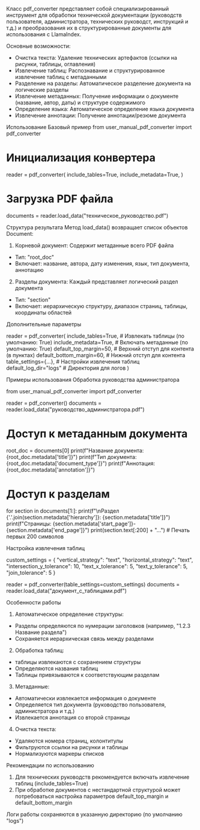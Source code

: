 Класс pdf_converter представляет собой специализированный инструмент для обработки технической документации (руководств пользователя, администратора, технических руководст, инструкций и т.д.) и преобразования их в структурированные документы для использования с LlamaIndex.

Основные возможности:
 - Очистка текста: Удаление технических артефактов (ссылки на рисунки, таблицы, оглавления)
 - Извлечение таблиц: Распознавание и структурированное извлечение таблиц с метаданными
 - Разделение на разделы: Автоматическое разделение документа на логические разделы
 - Извлечение метаданных: Получение информации о документе (название, автор, даты) и структуре содержимого
 - Определение языка: Автоматическое определение языка документа
 - Извлечение аннотации: Получение аннотации/резюме документа

Использование
Базовый пример
from user_manual_pdf_converter import pdf_converter

# Инициализация конвертера
reader = pdf_converter(
    include_tables=True,
    include_metadata=True,
)

# Загрузка PDF файла
documents = reader.load_data("техническое_руководство.pdf")

Структура результата
Метод load_data() возвращает список объектов Document:
1. Корневой документ: Содержит метаданные всего PDF файла
 - Тип: "root_doc"
 - Включает: название, автора, дату изменения, язык, тип документа, аннотацию
2. Разделы документа: Каждый представляет логический раздел документа
 - Тип: "section"
 - Включает: иерархическую структуру, диапазон страниц, таблицы, координаты областей

Дополнительные параметры

reader = pdf_converter(
    include_tables=True,          # Извлекать таблицы (по умолчанию: True)
    include_metadata=True,        # Включать метаданные (по умолчанию: True)
    default_top_margin=50,        # Верхний отступ для контента (в пунктах)
    default_bottom_margin=60,     # Нижний отступ для контента
    table_settings={...},         # Настройки извлечения таблиц
    default_log_dir="logs"        # Директория для логов
)

Примеры использования
Обработка руководства администратора

from user_manual_pdf_converter import pdf_converter

reader = pdf_converter()
documents = reader.load_data("руководство_администратора.pdf")

# Доступ к метаданным документа
root_doc = documents[0]
print(f"Название документа: {root_doc.metadata['title']}")
print(f"Тип документа: {root_doc.metadata['document_type']}")
print(f"Аннотация: {root_doc.metadata['annotation']}")

# Доступ к разделам
for section in documents[1:]:
    print(f"\nРаздел {'.'.join(section.metadata['hierarchy']}: {section.metadata['title']}")
    print(f"Страницы: {section.metadata['start_page']}-{section.metadata['end_page']}")
    print(section.text[:200] + "...")  # Печать первых 200 символов

Настройка извлечения таблиц

custom_settings = {
    "vertical_strategy": "text",
    "horizontal_strategy": "text",
    "intersection_y_tolerance": 10,
    "text_x_tolerance": 5,
    "text_y_tolerance": 5,
    "join_tolerance": 5
}

reader = pdf_converter(table_settings=custom_settings)
documents = reader.load_data("документ_с_таблицами.pdf")

Особенности работы
1. Автоматическое определение структуры:
 - Разделы определяются по нумерации заголовков (например, "1.2.3 Название раздела")
 - Сохраняется иерархическая связь между разделами
2. Обработка таблиц:
 - таблицы извлекаются с сохранением структуры
 - Определяются названия таблиц
 - Таблицы привязываются к соответствующим разделам
3. Метаданные:
 - Автоматически извлекается информация о документе
 - Определяется тип документа (руководство пользователя, администратора и т.д.)
 - Извлекается аннотация со второй страницы
4. Очистка текста:
 - Удаляются номера страниц, колонтитулы
 - Фильтруются ссылки на рисунки и таблицы
 - Нормализуются маркеры списков

Рекомендации по использованию
1. Для технических руководств рекомендуется включать извлечение таблиц (include_tables=True)
2. При обработке документов с нестандартной структурой может потребоваться настройка параметров default_top_margin и default_bottom_margin

Логи работы сохраняются в указанную директорию (по умолчанию "logs")


